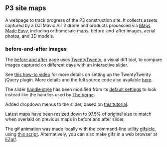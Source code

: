 ## P3 site maps

A webpage to track progress of the P3 construction site. It collects assets captured by a DJI Mavic Air 2 drone and products processed via [Maps Made Easy](https://www.mapsmadeeasy.com), including orthomosaic maps, before-and-after images, aerial photos, and 3D models.

### before-and-after images

The [before and after](https://perryrothjohnson.github.io/p3-site-maps/slider.html) page uses [TwentyTwenty](https://zurb.com/playground/twentytwenty), a visual diff tool, to compare images captured on different days with an interactive slider.  

See [this how-to video](https://youtu.be/4Z3NWAyFtS0) for more details on setting up the TwentyTwenty jQuery plugin. More details and the full source code also available [here](https://github.com/zurb/twentytwenty).  

The slider [handle style](https://github.com/zurb/twentytwenty/blob/a7b4057817bb098f554c5626a19c3d5ae14b280b/css/twentytwenty.css) has been modified from its [default settings](https://zurb.com/playground/twentytwenty) to look instead like the handles used by [The Verge](https://www.theverge.com/2021/6/22/22545107/satellite-images-california-drought-water-esa).  

Added dropdown menus to the slider, based on [this tutorial](https://tutorialdeep.com/knowhow/show-hide-div-dropdown-selected/).  

Latest maps have been resized down to 97.5% of original size to match when overlaid on previous maps in before and after slider.  

The gif animation was made locally with the command-line utility [gifsicle](https://www.lcdf.org/gifsicle/), using [this script](https://github.com/perryrothjohnson/p3-site-maps/blob/main/img/gif/makegif.bat). Alternatively, you can also make gifs in a web browser at [EZgif](https://ezgif.com/maker/).
